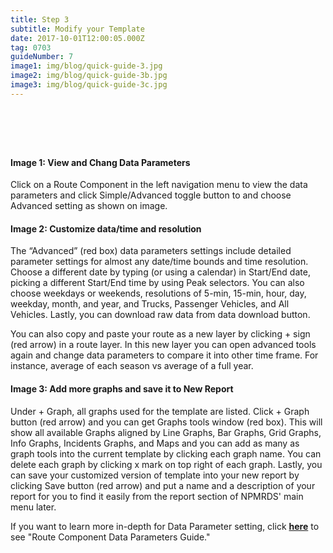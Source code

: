 ```yaml
---
title: Step 3
subtitle: Modify your Template
date: 2017-10-01T12:00:05.000Z
tag: 0703
guideNumber: 7
image1: img/blog/quick-guide-3.jpg
image2: img/blog/quick-guide-3b.jpg
image3: img/blog/quick-guide-3c.jpg
---
```


# &nbsp; 
#### Image 1: View and Chang Data Parameters

Click on a Route Component in the left navigation menu to view the data parameters and click Simple/Advanced toggle button to and choose Advanced setting as shown on image. 


#### Image 2: Customize data/time and resolution 
 
The “Advanced” (red box) data parameters settings include detailed parameter settings for almost any date/time bounds and time resolution. Choose a different date by typing (or using a calendar) in Start/End date, picking a different Start/End time by using Peak selectors. You can also choose weekdays or weekends, resolutions of 5-min, 15-min, hour, day, weekday, month, and year, and Trucks, Passenger Vehicles, and All Vehicles. Lastly, you can download raw data from data download button.

You can also copy and paste your route as a new layer by clicking + sign (red arrow) in a route layer. In this new layer you can open advanced tools again and change data parameters to compare it into other time frame. For instance, average of each season vs average of a full year.


#### Image 3: Add more graphs and save it to New Report
 Under + Graph, all graphs used for the template are listed. Click + Graph button (red arrow) and you can get Graphs tools window (red box). This will show all available Graphs aligned by Line Graphs, Bar Graphs, Grid Graphs, Info Graphs, Incidents Graphs, and Maps and you can add as many as graph tools into the current template by clicking each graph name. You can delete each graph by clicking x mark on top right of each graph.  Lastly, you can save your customized version of template into your new report by clicking Save button (red arrow) and put a name and a description of your report for you to find it easily from the report section of NPMRDS' main menu later.

 If you want to learn more in-depth for Data Parameter setting, click [**here**](https://npmrds.availabs.org/g/guide/data-params/) to see "Route Component Data Parameters Guide."
